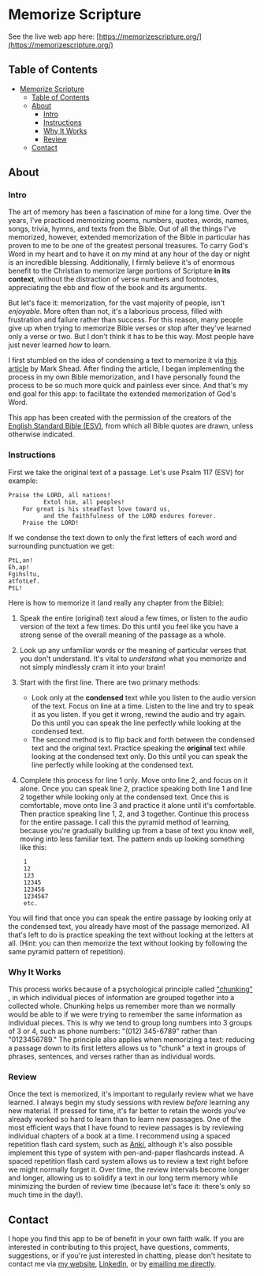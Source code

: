# Memorize Scripture

See the live web app here: [https://memorizescripture.org/](https://memorizescripture.org/)

## Table of Contents

- [Memorize Scripture](#memorize-scripture)
  - [Table of Contents](#table-of-contents)
  - [About](#about)
    - [Intro](#intro)
    - [Instructions](#instructions)
    - [Why It Works](#why-it-works)
    - [Review](#review)
  - [Contact](#contact)

## About

### Intro

The art of memory has been a fascination of mine for a long time. Over the years, I've practiced memorizing poems, numbers, quotes, words, names, songs, trivia, hymns, and texts from the Bible. Out of all the things I've memorized, however, extended memorization of the Bible in particular has proven to me to be one of the greatest personal treasures. To carry God's Word in my heart and to have it on my mind at any hour of the day or night is an incredible blessing. Additionally, I firmly believe it's of enormous benefit to the Christian to memorize large portions of Scripture **in its context**, without the distraction of verse numbers and footnotes, appreciating the ebb and flow of the book and its arguments.

But let's face it: memorization, for the vast majority of people, isn't _enjoyable_. More often than not, it's a laborious process, filled with frustration and failure rather than success. For this reason, many people give up when trying to memorize Bible verses or stop after they've learned only a verse or two. But I don't think it has to be this way. Most people have just never learned _how_ to learn. 

I first stumbled on the idea of condensing a text to memorize it via [this article](http://www.productivity501.com/how-to-memorize-verbatim-text/294/) by Mark Shead. After finding the article, I began implementing the process in my own Bible memorization, and I have personally found the process to be so much more quick and painless ever since. And that's my end goal for this app: to facilitate the extended memorization of God's Word.

This app has been created with the permission of the creators of the [English Standard Bible (ESV)](https://www.esv.org/), from which all Bible quotes are drawn, unless otherwise indicated.

### Instructions

First we take the original text of a passage. Let's use Psalm 117 (ESV) for example:

    Praise the LORD, all nations!
              Extol him, all peoples!
        For great is his steadfast love toward us,
              and the faithfulness of the LORD endures forever.
        Praise the LORD!

If we condense the text down to only the first letters of each word and surrounding punctuation we get:

    PtL,an!
    Eh,ap!
    Fgihsltu,
    atfotLef.
    PtL!

Here is how to memorize it (and really any chapter from the Bible):
  1. Speak the entire (original) text aloud a few times, or listen to the audio version of the text a few times. Do this until you feel like you have a strong sense of the overall meaning of the passage as a whole. 
  2. Look up any unfamiliar words or the meaning of particular verses that you don't understand. It's vital to _understand_ what you memorize and not simply mindlessly cram it into your brain! 
  3. Start with the first line. There are two primary methods: 
      -  Look only at the **condensed** text while you listen to the audio version of the text. Focus on line at a time. Listen to the line and try to speak it as you listen. If you get it wrong, rewind the audio and try again. Do this until you can speak the line perfectly while looking at the condensed text. 
      -  The second method is to flip back and forth between the condensed text and the original text. Practice speaking the **original** text while looking at the condensed text only. Do this until you can speak the line perfectly while looking at the condensed text. 
  4. Complete this process for line 1 only. Move onto line 2, and focus on it alone. Once you can speak line 2, practice speaking both line 1 and line 2 together while looking only at the condensed text. Once this is comfortable, move onto line 3 and practice it alone until it's comfortable. Then practice speaking line 1, 2, and 3 together. Continue this process for the entire passage. I call this the pyramid method of learning, because you're gradually building up from a base of text you know well, moving into less familiar text. The pattern ends up looking something like this: 
  
          1
          12
          123
          12345
          123456
          1234567
          etc. 

You will find that once you can speak the entire passage by looking only at the condensed text, you already have most of the passage memorized. All that's left to do is practice speaking the text without looking at the letters at all. (Hint: you can then memorize the text without looking by following the same pyramid pattern of repetition).

### Why It Works

This process works because of a psychological principle called ["chunking" ](https://en.wikipedia.org/wiki/Chunking_(psychology)), in which individual pieces of information are grouped together into a collected whole. Chunking helps us remember more than we normally would be able to if we were trying to remember the same information as individual pieces. This is why we tend to group long numbers into 3 groups of 3 or 4, such as phone numbers: "(012) 345-6789" rather than "0123456789." The principle also applies when memorizing a text: reducing a passage down to its first letters allows us to "chunk" a text in groups of phrases, sentences, and verses rather than as individual words. 

### Review

Once the text is memorized, it's important to regularly review what we have learned. I always begin my study sessions with review _before_ learning any new material. If pressed for time, it's far better to retain the words you've already worked so hard to learn than to learn new passages. One of the most efficient ways that I have found to review passages is by reviewing individual chapters of a book at a time. I recommend using a spaced repetition flash card system, such as [Anki](https://apps.ankiweb.net/), although it's also possible implement this type of system with pen-and-paper flashcards instead. A spaced repetition flash card system allows us to review a text right before we might normally forget it. Over time, the review intervals become longer and longer, allowing us to solidify a text in our long term memory while minimizing the burden of review time (because let's face it: there's only so much time in the day!). 

## Contact

I hope you find this app to be of benefit in your own faith walk. If you are interested in contributing to this project, have questions, comments, suggestions, or if you're just interested in chatting, please don't hesitate to contact me via [my website](https://austintheriot.com/contact), [LinkedIn](https://www.linkedin.com/in/austinmtheriot/), or by [emailing me directly](mailto:austinmtheriot@gmail.com).
